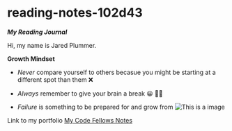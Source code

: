 # reading-notes-102d43
***My Reading Journal***

Hi, my name is Jared Plummer.

**Growth Mindset**

- *Never* compare yourself to others becasue you might be starting at a different spot than them :x:

- *Always* remember to give your brain a break :grinning: :face_with_spiral_eyes:

- *Failure* is something to be prepared for and grow from ![This is a image](https://cdn.shopify.com/s/files/1/1061/1924/products/Smiling_Face_Emoji_large.png?v=157160603)


Link to my portfolio [My Code Fellows Notes](https://github.com/JaredPlummer5)

